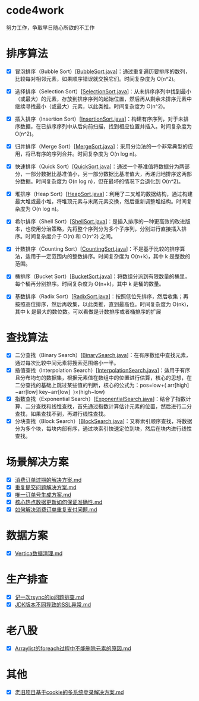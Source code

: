 # code4work
努力工作，争取早日随心所欲的不工作

# 排序算法
- [x] 冒泡排序（Bubble Sort）[[BubbleSort.java](src/main/java/com/luckycode/code4work/algorithm/sort/BubbleSort.java)]：通过重复遍历要排序的数列，比较每对相邻元素，如果顺序错误就交换它们。时间复杂度为 O(n^2)。
- [x] 选择排序（Selection Sort）[[SelectionSort.java](src/main/java/com/luckycode/code4work/algorithm/sort/SelectionSort.java)]：从未排序序列中找到最小（或最大）的元素，存放到排序序列的起始位置，然后再从剩余未排序元素中继续寻找最小（或最大）元素，以此类推。时间复杂度为 O(n^2)。
- [x] 插入排序（Insertion Sort）[[InsertionSort.java](src/main/java/com/luckycode/code4work/algorithm/sort/InsertionSort.java)]：构建有序序列，对于未排序数据，在已排序序列中从后向前扫描，找到相应位置并插入。时间复杂度为 O(n^2)。
- [x] 归并排序（Merge Sort）[[MergeSort.java](src/main/java/com/luckycode/code4work/algorithm/sort/MergeSort.java)]：采用分治法的一个非常典型的应用，将已有序的序列合并。时间复杂度为 O(n log n)。
- [x] 快速排序（Quick Sort）[[QuickSort.java](src/main/java/com/luckycode/code4work/algorithm/sort/QuickSort.java)]：通过一个基准值将数据分为两部分，一部分数据比基准值小，另一部分数据比基准值大，再递归地排序这两部分数据。时间复杂度为 O(n log n)，但在最坏的情况下会退化到 O(n^2)。
- [x] 堆排序（Heap Sort）[[HeapSort.java](src/main/java/com/luckycode/code4work/algorithm/sort/HeapSort.java)]：利用了二叉堆的数据结构，通过构建最大堆或最小堆，将堆顶元素与末尾元素交换，然后重新调整堆结构。时间复杂度为 O(n log n)。
- [x] 希尔排序（Shell Sort）[[ShellSort.java](src/main/java/com/luckycode/code4work/algorithm/sort/ShellSort.java)]：是插入排序的一种更高效的改进版本，也使用分治策略，先将整个序列分为多个子序列，分别进行直接插入排序。时间复杂度介于 O(n) 和 O(n^2) 之间。
- [x] 计数排序（Counting Sort）[[CountingSort.java](src/main/java/com/luckycode/code4work/algorithm/sort/CountingSort.java)]：不是基于比较的排序算法，适用于一定范围内的整数排序。时间复杂度为 O(n+k)，其中 k 是整数的范围。
- [x] 桶排序（Bucket Sort）[[BucketSort.java](src/main/java/com/luckycode/code4work/algorithm/sort/BucketSort.java)]：将数组分派到有限数量的桶里，每个桶再分别排序。时间复杂度为 O(n+k)，其中 k 是桶的数量。
- [x] 基数排序（Radix Sort）[[RadixSort.java](src/main/java/com/luckycode/code4work/algorithm/sort/RadixSort.java)]：按照低位先排序，然后收集；再按照高位排序，然后再收集，以此类推，直到最高位。时间复杂度为 O(nk)，其中 k 是最大的数位数。可以看做是计数排序或者桶排序的扩展


# 查找算法
- [x] 二分查找（Binary Search）[[BinarySearch.java](src/main/java/com/luckycode/code4work/algorithm/search/BinarySearch.java)]：在有序数组中查找元素，通过每次比较中间元素将搜索范围缩小一半。
- [x] 插值查找（Interpolation Search）[[InterpolationSearch.java](src/main/java/com/luckycode/code4work/algorithm/search/InterpolationSearch.java)]：适用于有序且分布均匀的数据集，根据元素值在数组中的位置进行估算，核心的思想，在二分查找的基础上跳过某些值的判断，核心的公式为：pos=low+(
  arr[high]−arr[low]
  key−arr[low]
  ​
  )×(high−low) 
- [x] 指数查找（Exponential Search）[[ExponentialSearch.java](src/main/java/com/luckycode/code4work/algorithm/search/ExponentialSearch.java)]：结合了指数计算、二分查找和线性查找，首先通过指数计算估计元素的位置，然后进行二分查找，如果查找不到，再进行线性查找。
- [x] 分块查找（Block Search）[[BlockSearch.java](src/main/java/com/luckycode/code4work/algorithm/search/BlockSearch.java)]：又称索引顺序查找，将数据分为多个块，每块内部有序，通过块索引快速定位到块，然后在块内进行线性查找。
# 场景解决方案
- [x] [消费订单过期的解决方案.md](note/消费订单过期的解决方案.md)
- [x] [重复提交问题解决方案.md](note/重复提交问题解决方案.md)
- [x] [唯一订单号生成方案.md](note/唯一订单号生成方案.md)
- [x] [核心热点数据更新如何保证准确性.md](note/核心热点数据更新如何保证准确性.md)
- [x] [如何解决消费订单重复支付问题.md](note/如何解决消费订单重复支付问题.md)

# 数据方案
- [x] [Vertica数据清理.md](note/Vertica数据清理.md)

# 生产排查
- [x] [记一次rsync的io问题排查.md](note/记一次rsync的io问题排查.md)
- [x] [JDK版本不同导致的SSL异常.md](note/JDK版本不同导致的SSL异常.md)

# 老八股
- [x] [Arraylist的foreach过程中不能删除元素的原因.md](note/Arraylist的foreach过程中不能删除元素的原因.md)

# 其他
- [x] [老旧项目基于cookie的多系统登录解决方案.md](note/老旧项目基于cookie的多系统登录解决方案.md)